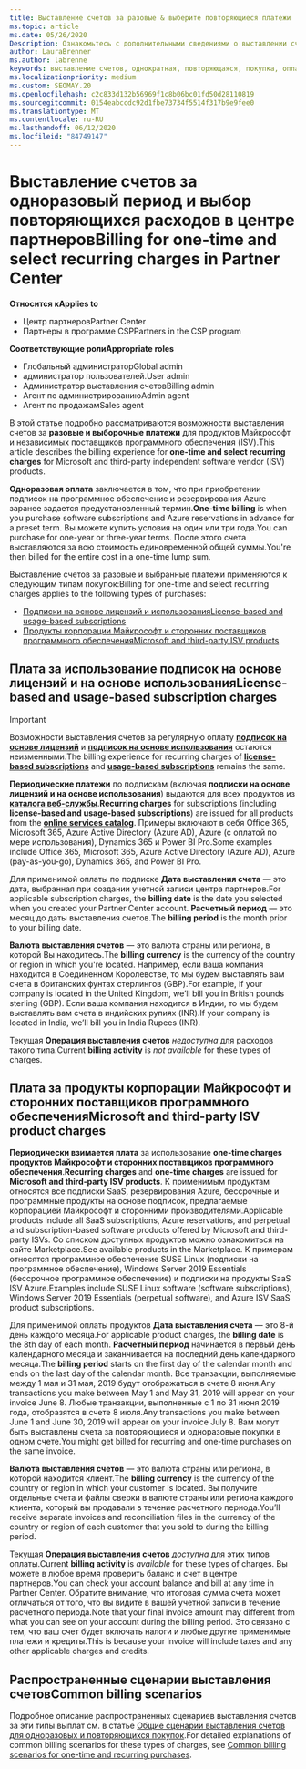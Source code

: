 ```yaml
---
title: Выставление счетов за разовые & выберите повторяющиеся платежи
ms.topic: article
ms.date: 05/26/2020
Description: Ознакомьтесь с дополнительными сведениями о выставлении счетов в центре партнеров по одноразовому выставлению счетов, чтобы заранее заданные условия и выставление счетов за выбор, повторяющиеся расходы.
author: LauraBrenner
ms.author: labrenne
keywords: выставление счетов, однократная, повторяющаяся, покупка, оплата, независимый поставщик
ms.localizationpriority: medium
ms.custom: SEOMAY.20
ms.openlocfilehash: c2c833d132b56969f1c8b06bc01fd50d28110819
ms.sourcegitcommit: 0154eabccdc92d1fbe73734f5514f317b9e9fee0
ms.translationtype: MT
ms.contentlocale: ru-RU
ms.lasthandoff: 06/12/2020
ms.locfileid: "84749147"
---
```

# <a name="billing-for-one-time-and-select-recurring-charges-in-partner-center"></a><span data-ttu-id="78a0c-104">Выставление счетов за одноразовый период и выбор повторяющихся расходов в центре партнеров</span><span class="sxs-lookup"><span data-stu-id="78a0c-104">Billing for one-time and select recurring charges in Partner Center</span></span>

<span data-ttu-id="78a0c-105">**Относится к**</span><span class="sxs-lookup"><span data-stu-id="78a0c-105">**Applies to**</span></span>
- <span data-ttu-id="78a0c-106">Центр партнеров</span><span class="sxs-lookup"><span data-stu-id="78a0c-106">Partner Center</span></span>
- <span data-ttu-id="78a0c-107">Партнеры в программе CSP</span><span class="sxs-lookup"><span data-stu-id="78a0c-107">Partners in the CSP program</span></span>

<span data-ttu-id="78a0c-108">**Соответствующие роли**</span><span class="sxs-lookup"><span data-stu-id="78a0c-108">**Appropriate roles**</span></span>
- <span data-ttu-id="78a0c-109">Глобальный администратор</span><span class="sxs-lookup"><span data-stu-id="78a0c-109">Global admin</span></span>
- <span data-ttu-id="78a0c-110">администратор пользователей.</span><span class="sxs-lookup"><span data-stu-id="78a0c-110">User admin</span></span>
- <span data-ttu-id="78a0c-111">Администратор выставления счетов</span><span class="sxs-lookup"><span data-stu-id="78a0c-111">Billing admin</span></span>
- <span data-ttu-id="78a0c-112">Агент по администрированию</span><span class="sxs-lookup"><span data-stu-id="78a0c-112">Admin agent</span></span>
- <span data-ttu-id="78a0c-113">Агент по продажам</span><span class="sxs-lookup"><span data-stu-id="78a0c-113">Sales agent</span></span>

<span data-ttu-id="78a0c-114">В этой статье подробно рассматриваются возможности выставления счетов за **разовые и выборочные платежи** для продуктов Майкрософт и независимых поставщиков программного обеспечения (ISV).</span><span class="sxs-lookup"><span data-stu-id="78a0c-114">This article describes the billing experience for **one-time and select recurring charges** for Microsoft and third-party independent software vendor (ISV) products.</span></span> 

<span data-ttu-id="78a0c-115">**Одноразовая оплата** заключается в том, что при приобретении подписок на программное обеспечение и резервирования Azure заранее задается предустановленный термин.</span><span class="sxs-lookup"><span data-stu-id="78a0c-115">**One-time billing** is when you purchase software subscriptions and Azure reservations in advance for a preset term.</span></span> <span data-ttu-id="78a0c-116">Вы можете купить условия на один или три года.</span><span class="sxs-lookup"><span data-stu-id="78a0c-116">You can purchase for one-year or three-year terms.</span></span> <span data-ttu-id="78a0c-117">После этого счета выставляются за всю стоимость единовременной общей суммы.</span><span class="sxs-lookup"><span data-stu-id="78a0c-117">You're then billed for the entire cost in a one-time lump sum.</span></span>

<span data-ttu-id="78a0c-118">Выставление счетов за разовые и выбранные платежи применяются к следующим типам покупок:</span><span class="sxs-lookup"><span data-stu-id="78a0c-118">Billing for one-time and select recurring charges applies to the following types of purchases:</span></span>

- [<span data-ttu-id="78a0c-119">Подписки на основе лицензий и использования</span><span class="sxs-lookup"><span data-stu-id="78a0c-119">License-based and usage-based subscriptions</span></span>](#license-based-and-usage-based-subscription-charges)
- [<span data-ttu-id="78a0c-120">Продукты корпорации Майкрософт и сторонних поставщиков программного обеспечения</span><span class="sxs-lookup"><span data-stu-id="78a0c-120">Microsoft and third-party ISV products</span></span>](#microsoft-and-third-party-isv-product-charges)

## <a name="license-based-and-usage-based-subscription-charges"></a><span data-ttu-id="78a0c-121">Плата за использование подписок на основе лицензий и на основе использования</span><span class="sxs-lookup"><span data-stu-id="78a0c-121">License-based and usage-based subscription charges</span></span>

> [!IMPORTANT]
> <span data-ttu-id="78a0c-122">Возможности выставления счетов за регулярную оплату [**подписок на основе лицензий**](license-based-billing.md) и [**подписок на основе использования**](usage-based-billing.md) остаются неизменными.</span><span class="sxs-lookup"><span data-stu-id="78a0c-122">The billing experience for recurring charges of [**license-based subscriptions**](license-based-billing.md) and [**usage-based subscriptions**](usage-based-billing.md) remains the same.</span></span>

<span data-ttu-id="78a0c-123">**Периодические платежи** по подпискам (включая **подписки на основе лицензий и на основе использования**) выдаются для всех продуктов из [**каталога веб-службы**](https://partner.microsoft.com/commerce/preferredoffers/list).</span><span class="sxs-lookup"><span data-stu-id="78a0c-123">**Recurring charges** for subscriptions (including **license-based and usage-based subscriptions**) are issued for all products from the [**online services catalog**](https://partner.microsoft.com/commerce/preferredoffers/list).</span></span> <span data-ttu-id="78a0c-124">Примеры включают в себя Office 365, Microsoft 365, Azure Active Directory (Azure AD), Azure (с оплатой по мере использования), Dynamics 365 и Power BI Pro.</span><span class="sxs-lookup"><span data-stu-id="78a0c-124">Some examples include Office 365, Microsoft 365, Azure Active Directory (Azure AD), Azure (pay-as-you-go), Dynamics 365, and Power BI Pro.</span></span>

<span data-ttu-id="78a0c-125">Для применимой оплаты по подписке **Дата выставления счета** — это дата, выбранная при создании учетной записи центра партнеров.</span><span class="sxs-lookup"><span data-stu-id="78a0c-125">For applicable subscription charges, the **billing date** is the date you selected when you created your Partner Center account.</span></span> <span data-ttu-id="78a0c-126">**Расчетный период** — это месяц до даты выставления счетов.</span><span class="sxs-lookup"><span data-stu-id="78a0c-126">The **billing period** is the month prior to your billing date.</span></span>

<span data-ttu-id="78a0c-127">**Валюта выставления счетов** — это валюта страны или региона, в которой Вы находитесь.</span><span class="sxs-lookup"><span data-stu-id="78a0c-127">The **billing currency** is the currency of the country or region in which you're located.</span></span> <span data-ttu-id="78a0c-128">Например, если ваша компания находится в Соединенном Королевстве, то мы будем выставлять вам счета в британских фунтах стерлингов (GBP).</span><span class="sxs-lookup"><span data-stu-id="78a0c-128">For example, if your company is located in the United Kingdom, we’ll bill you in British pounds sterling (GBP).</span></span> <span data-ttu-id="78a0c-129">Если ваша компания находится в Индии, то мы будем выставлять вам счета в индийских рупиях (INR).</span><span class="sxs-lookup"><span data-stu-id="78a0c-129">If your company is located in India, we’ll bill you in India Rupees (INR).</span></span>

<span data-ttu-id="78a0c-130">Текущая **Операция выставления счетов** *недоступна* для расходов такого типа.</span><span class="sxs-lookup"><span data-stu-id="78a0c-130">Current **billing activity** is *not available* for these types of charges.</span></span>

## <a name="microsoft-and-third-party-isv-product-charges"></a><span data-ttu-id="78a0c-131">Плата за продукты корпорации Майкрософт и сторонних поставщиков программного обеспечения</span><span class="sxs-lookup"><span data-stu-id="78a0c-131">Microsoft and third-party ISV product charges</span></span>

<span data-ttu-id="78a0c-132">**Периодически взимается плата** за использование **one-time charges** **продуктов Майкрософт и сторонних поставщиков программного обеспечения**.</span><span class="sxs-lookup"><span data-stu-id="78a0c-132">**Recurring charges** and **one-time charges** are issued for **Microsoft and third-party ISV products**.</span></span> <span data-ttu-id="78a0c-133">К применимым продуктам относятся все подписки SaaS, резервирования Azure, бессрочные и программные продукты на основе подписок, предлагаемые корпорацией Майкрософт и сторонними производителями.</span><span class="sxs-lookup"><span data-stu-id="78a0c-133">Applicable products include all SaaS subscriptions, Azure reservations, and perpetual and subscription-based software products offered by Microsoft and third-party ISVs.</span></span> <span data-ttu-id="78a0c-134">Со списком доступных продуктов можно ознакомиться на сайте Marketplace.</span><span class="sxs-lookup"><span data-stu-id="78a0c-134">See available products in the Marketplace.</span></span> <span data-ttu-id="78a0c-135">К примерам относятся программное обеспечение SUSE Linux (подписки на программное обеспечение), Windows Server 2019 Essentials (бессрочное программное обеспечение) и подписки на продукты SaaS ISV Azure.</span><span class="sxs-lookup"><span data-stu-id="78a0c-135">Examples include SUSE Linux software (software subscriptions), Windows Server 2019 Essentials (perpetual software), and Azure ISV SaaS product subscriptions.</span></span>

<span data-ttu-id="78a0c-136">Для применимой оплаты продуктов **Дата выставления счета** — это 8-й день каждого месяца.</span><span class="sxs-lookup"><span data-stu-id="78a0c-136">For applicable product charges, the **billing date** is the 8th day of each month.</span></span> <span data-ttu-id="78a0c-137">**Расчетный период** начинается в первый день календарного месяца и заканчивается на последний день календарного месяца.</span><span class="sxs-lookup"><span data-stu-id="78a0c-137">The **billing period** starts on the first day of the calendar month and ends on the last day of the calendar month.</span></span> <span data-ttu-id="78a0c-138">Все транзакции, выполняемые между 1 мая и 31 мая, 2019 будут отображаться в счете 8 июня.</span><span class="sxs-lookup"><span data-stu-id="78a0c-138">Any transactions you make between May 1 and May 31, 2019 will appear on your invoice June 8.</span></span> <span data-ttu-id="78a0c-139">Любые транзакции, выполненные с 1 по 31 июня 2019 года, отобразятся в счете 8 июля.</span><span class="sxs-lookup"><span data-stu-id="78a0c-139">Any transactions you make between June 1 and June 30, 2019 will appear on your invoice July 8.</span></span> <span data-ttu-id="78a0c-140">Вам могут быть выставлены счета за повторяющиеся и одноразовые покупки в одном счете.</span><span class="sxs-lookup"><span data-stu-id="78a0c-140">You might get billed for recurring and one-time purchases on the same invoice.</span></span>

<span data-ttu-id="78a0c-141">**Валюта выставления счетов** — это валюта страны или региона, в которой находится клиент.</span><span class="sxs-lookup"><span data-stu-id="78a0c-141">The **billing currency** is the currency of the country or region in which your customer is located.</span></span> <span data-ttu-id="78a0c-142">Вы получите отдельные счета и файлы сверки в валюте страны или региона каждого клиента, который вы продавали в течение расчетного периода.</span><span class="sxs-lookup"><span data-stu-id="78a0c-142">You’ll receive separate invoices and reconciliation files in the currency of the country or region of each customer that you sold to during the billing period.</span></span>

<span data-ttu-id="78a0c-143">Текущая **Операция выставления счетов** *доступна* для этих типов оплаты.</span><span class="sxs-lookup"><span data-stu-id="78a0c-143">Current **billing activity** is *available* for these types of charges.</span></span> <span data-ttu-id="78a0c-144">Вы можете в любое время проверить баланс и счет в центре партнеров.</span><span class="sxs-lookup"><span data-stu-id="78a0c-144">You can check your account balance and bill at any time in Partner Center.</span></span> <span data-ttu-id="78a0c-145">Обратите внимание, что итоговая сумма счета может отличаться от того, что вы видите в вашей учетной записи в течение расчетного периода.</span><span class="sxs-lookup"><span data-stu-id="78a0c-145">Note that your final invoice amount may different from what you can see on your account during the billing period.</span></span> <span data-ttu-id="78a0c-146">Это связано с тем, что ваш счет будет включать налоги и любые другие применимые платежи и кредиты.</span><span class="sxs-lookup"><span data-stu-id="78a0c-146">This is because your invoice will include taxes and any other applicable charges and credits.</span></span>

## <a name="common-billing-scenarios"></a><span data-ttu-id="78a0c-147">Распространенные сценарии выставления счетов</span><span class="sxs-lookup"><span data-stu-id="78a0c-147">Common billing scenarios</span></span>

<span data-ttu-id="78a0c-148">Подробное описание распространенных сценариев выставления счетов за эти типы выплат см. в статье [Общие сценарии выставления счетов для одноразовых и повторяющихся покупок](common-billing-scenarios-onetime-recurring.md).</span><span class="sxs-lookup"><span data-stu-id="78a0c-148">For detailed explanations of common billing scenarios for these types of charges, see [Common billing scenarios for one-time and recurring purchases](common-billing-scenarios-onetime-recurring.md).</span></span>
